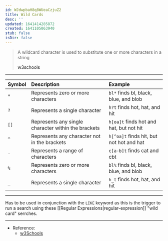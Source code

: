 ```yaml
---
id: WJdwpbaH8q8WUeaCzjuZ2
title: Wild Cards
desc: ''
updated: 1641414285872
created: 1641105063940
stub: false
isDir: false
---
```


> A wildcard character is used to substitute one or more characters in a string
>
> <div class="signature"><a src="https://www.w3schools.com/sql/sql_wildcards.asp">w3schools</a></div>

---

| Symbol | Description                                         | Example                                  |
| :----- | :-------------------------------------------------- | :--------------------------------------- |
| `*`    | Represents zero or more characters                  | `bl*` finds bl, black, blue, and blob    |
| `?`    | Represents a single character                       | `h?t` finds hot, hat, and hit            |
| `[]`   | Represents any single character within the brackets | `h[oa]t` finds hot and hat, but not hit  |
| `^`    | Represents any character not in the brackets        | `h[^oa]t` finds hit, but not hot and hat |
| `-`    | Represents a range of characters                    | `c[a-b]t` finds cat and cbt              |
| `%`    | Represents zero or more characters                  | `bl%` finds bl, black, blue, and blob    |
| `_`    | Represents a single character                       | `h_t` finds hot, hat, and hit            |

---

Has to be used in conjunction with the `LIKE`  keyword as this is the trigger to run a search using these [[Regular Expressions|regular-expression]] "wild card" serrches.

---

- Reference:
  - [w3Schools](https://www.w3schools.com/sql/sql_wildcards.asp)

